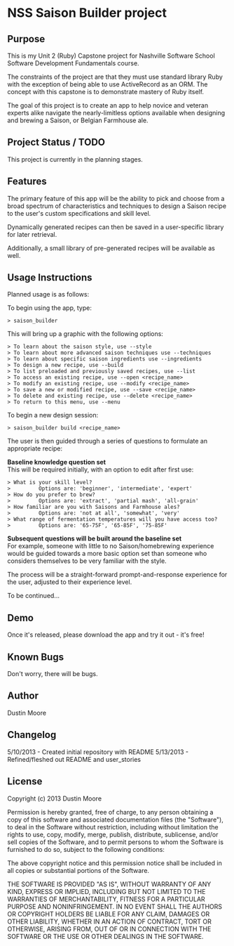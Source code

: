 NSS Saison Builder project
=====================

Purpose
-------
This is my Unit 2 (Ruby) Capstone project for Nashville Software School Software Development Fundamentals course.

The constraints of the project are that they must use standard library Ruby with the exception of being able to use ActiveRecord as an ORM. The concept with this capstone is to demonstrate mastery of Ruby itself.

The goal of this project is to create an app to help novice and veteran experts alike navigate the nearly-limitless options available when designing and brewing a Saison, or Belgian Farmhouse ale.

Project Status / TODO
---------------------
This project is currently in the planning stages.

Features
--------
The primary feature of this app will be the ability to pick and choose from a broad spectrum of characteristics and techniques to design a Saison recipe to the user's custom specifications and skill level.

Dynamically generated recipes can then be saved in a user-specific library for later retrieval.

Additionally, a small library of pre-generated recipes will be available as well.

Usage Instructions
------------------
Planned usage is as follows:

To begin using the app, type:

    > saison_builder

This will bring up a graphic with the following options:

    > To learn about the saison style, use --style
    > To learn about more advanced saison techniques use --techniques
    > To learn about specific saison ingredients use --ingredients
    > To design a new recipe, use --build 
    > To list preloaded and previously saved recipes, use --list
    > To access an existing recipe, use --open <recipe_name>
    > To modify an existing recipe, use --modify <recipe_name>
    > To save a new or modified recipe, use --save <recipe_name>
    > To delete and existing recipe, use --delete <recipe_name>
    > To return to this menu, use --menu

To begin a new design session:

    > saison_builder build <recipe_name>

The user is then guided through a series of questions to formulate an appropriate recipe:

**Baseline knowledge question set** <br>
This will be required initially, with an option to edit after first use:

    > What is your skill level?
    >         Options are: 'beginner', 'intermediate', 'expert'
    > How do you prefer to brew?
    >         Options are: 'extract', 'partial mash', 'all-grain'
    > How familiar are you with Saisons and Farmhouse ales?
    >         Options are: 'not at all', 'somewhat', 'very'
    > What range of fermentation temperatures will you have access too?
    >         Options are: '65-75F', '65-85F', '75-85F'

**Subsequent questions will be built around the baseline set** <br>
For example, someone with little to no Saison/homebrewing experience would be
guided towards a more basic option set than someone who considers themselves to
be very familiar with the style.

The process will be a straight-forward prompt-and-response experience for the
user, adjusted to their experience level.

To be continued...

Demo
----
Once it's released, please download the app and try it out - it's free!

Known Bugs
----------
Don't worry, there will be bugs.

Author
------
Dustin Moore

Changelog
---------

5/10/2013 - Created initial repository with README
5/13/2013 - Refined/fleshed out README and user_stories

License
-------
Copyright (c) 2013 Dustin Moore

Permission is hereby granted, free of charge, to any person obtaining a copy
of this software and associated documentation files (the "Software"), to deal
in the Software without restriction, including without limitation the rights
to use, copy, modify, merge, publish, distribute, sublicense, and/or sell
copies of the Software, and to permit persons to whom the Software is
furnished to do so, subject to the following conditions:

The above copyright notice and this permission notice shall be included in
all copies or substantial portions of the Software.

THE SOFTWARE IS PROVIDED "AS IS", WITHOUT WARRANTY OF ANY KIND, EXPRESS OR
IMPLIED, INCLUDING BUT NOT LIMITED TO THE WARRANTIES OF MERCHANTABILITY,
FITNESS FOR A PARTICULAR PURPOSE AND NONINFRINGEMENT. IN NO EVENT SHALL THE
AUTHORS OR COPYRIGHT HOLDERS BE LIABLE FOR ANY CLAIM, DAMAGES OR OTHER
LIABILITY, WHETHER IN AN ACTION OF CONTRACT, TORT OR OTHERWISE, ARISING FROM,
OUT OF OR IN CONNECTION WITH THE SOFTWARE OR THE USE OR OTHER DEALINGS IN
THE SOFTWARE.
